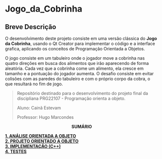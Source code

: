 # Jogo_da_Cobrinha
## Breve Descrição 

O desenvolvimento deste projeto consiste em uma versão clássica do **Jogo da Cobrinha**, usando o Qt Creator para implementar o código e a interface grafica, aplicando os conceitos de Programação Orientada a Objetos.

O jogo consiste em um tabuleiro onde o jogador move a cobrinha nas quatro direções em busca dos alimentos que irão aparecendo de forma aleatória. Cada vez que a cobrinha come um alimento, ela cresce em tamanho e a pontuação do jogador aumenta. O desafio consiste em evitar colisões com as paredes do tabuleiro e com o próprio corpo da cobra, o que resultará no fim de jogo.

> Repositório destinado para o desenvolvimento do projeto final da discipliana PRG22107 - Programação orienta a objeto.
> 
> Aluno: Cainã Estevam
>
> Professor: Hugo Marcondes

<p align=center><strong>SUMÁRIO</strong></p>



[**1. ANÁLISE ORIENTADA A OBJETO**](./analise.md)<br>
[**2. PROJETO ORIENTADO A OBJETO**](./projeto.md)<br>
[**3. IMPLEMENTAÇÃO (C++)**](./implementacao.md)<br>
[**4. TESTES**](./testes.md)<br>
